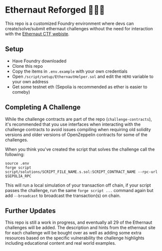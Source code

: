 # Ethernaut Reforged 👩‍🚀🔨

This repo is a customized Foundry environment where devs can create/solve/submit ethernaut challenges without the need for interaction with the [Ethernaut CTF webiste](https://ethernaut.openzeppelin.com/). 

## Setup

- Have Foundry downloaded
- Clone this repo
- Copy the items in `.env.example` with your own credentials
- Open `/script/setup/EthernautHelper.sol` and edit the `HERO` variable to your own address
- Get some testnet eth (Sepolia is recommended as ether is easier to comeby)

## Completing A Challenge

While the challenge contracts are part of the repo (`challenge-contracts`), it's recommended that you use interfaces when interacting with the challenge contracts to avoid issues compiling when requiring old solidity versions and older versions of OpenZeppelin contracts for some of the challenges.

When you think you've created the script that solves the challenge call the following:
```
source .env
forge script script/solutions/SCRIPT_FILE_NAME.s.sol:SCRIPT_CONTRACT_NAME --rpc-url $SEPOLIA_RPC
```

This will run a local simulation of your transaction off chain, if your script passes the challenge, run the same `forge script ...` command again but add `--broadcast` to broadcast the transaction(s) on chain.

## Further Updates

This repo is still a work in progress, and eventually all 29 of the Ethernaut challenges will be added. The description and hints from the ethernaut site for each challenge will be bought over as well as adding some extra resources based on the specific vulnerability the challenge highlights including educational content and real world examples.
